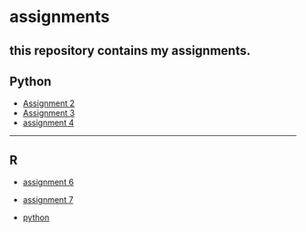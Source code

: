 # assignments
this repository contains my assignments.  
---
**Python**
---
* [Assignment 2](https://github.com/freeklinssen/assignments/blob/master/assignment2.ipynb)
* [Assignment 3](https://github.com/freeklinssen/assignments/blob/master/assignment3.ipynb)
* [assignment 4](https://github.com/freeklinssen/assignments/blob/master/assignment4.ipynb)
___
**R**
---
* [assignment 6](https://github.com/freeklinssen/assignments/blob/master/Graded_assignment1.ipynb)
* [assignment 7](https://github.com/freeklinssen/assignments/blob/master/Graded_assignment_2.ipynb)




* [python](https://github.com/freeklinssen/assignments/blob/master/exam_june_7_2018%20(1).ipynb)
